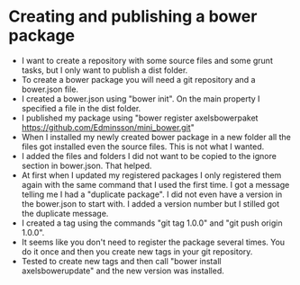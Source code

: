 # Creating and publishing a bower package
- I want to create a repository with some source files and some grunt tasks, but I only want to
publish a dist folder.
- To create a bower package you will need a git repository and a bower.json file.
- I created a bower.json using "bower init". On the main property I specified a file in the dist folder.
- I published my package using "bower register axelsbowerpaket https://github.com/Edminsson/mini_bower.git"
- When I installed my newly created bower package in a new folder all the files got installed even the source files.
This is not what I wanted.
- I added the files and folders I did not want to be copied to the ignore section in bower.json. That helped.
- At first when I updated my registered packages I only registered them again with the same command that I used
the first time. I got a message telling me I had a "duplicate package". I did not even have a version in the bower.json
to start with. I added a version number but I stilled got the duplicate message.
- I created a tag using the commands "git tag 1.0.0" and "git push origin 1.0.0".
- It seems like you don't need to register the package several times. You do it once and then you create
new tags in your git repository.
- Tested to create new tags and then call "bower install axelsbowerupdate" and the new version was installed. 
